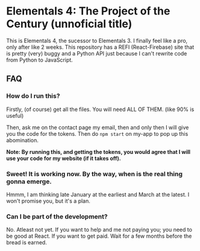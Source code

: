 # Elementals 4: The Project of the Century (unnoficial title)
This is Elementals 4, the sucessor to Elementals 3. I finally feel like a pro, only after like 2 weeks. This repository has a REFI (React-Firebase) site that is pretty (very) buggy and a Python API just because I can't rewrite code from Python to JavaScript.

## FAQ

### How do I run this?
Firstly, (of course) get all the files. You will need ALL OF THEM. (like 90% is useful)

Then, ask me on the contact page my email, then and only then I will give you the code for the tokens. Then do `npm start` on my-app to pop up this abomination.

**Note: By running this, and getting the tokens, you would agree that I will use your code for my website (if it takes off).**

### Sweet! It is working now. By the way, when is the real thing gonna emerge.
Hmmm, I am thinking late January at the earliest and March at the latest. I won't promise you, but it's a plan.

### Can I be part of the development?
No. Atleast not yet. If you want to help and me not paying you; you need to be good at React. If you want to get paid. Wait for a few months before the bread is earned.